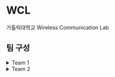 # WCL
가톨릭대학교 Wireless Communication Lab


## 팀 구성

<details><summary>Team 1</summary>

# Team 1 : SafeLight
## About
시각장애인 용 안전 소프트웨어 압버튼을 개발합니다.

## Members

|name|role|github|
|----|------|-----|
|**차승연**|`팀장`  `BSP Developer`|[cde-1234](https://github.com/cde-1234)|
|**천다은**|`BSP Developer`|[tmddusCha](https://github.com/tmddusCha)|
|**한영찬**|`Application Developer`|[hanmango-o](https://github.com/hanmango-o)|
## Links

</details>

<details><summary>Team 2</summary>

## Team 2
### About

### Members
##### 임유향
##### 박서영
### Links

</details>
